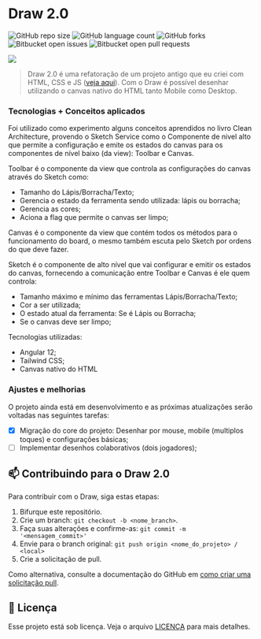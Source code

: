 # Draw 2.0

![GitHub repo size](https://img.shields.io/github/repo-size/phedrakeson/draw2?style=for-the-badge)
![GitHub language count](https://img.shields.io/github/languages/count/phedrakeson/draw2?style=for-the-badge)
![GitHub forks](https://img.shields.io/github/forks/phedrakeson/draw2?style=for-the-badge)
![Bitbucket open issues](https://img.shields.io/bitbucket/issues/phedrakeson/draw2?style=for-the-badge)
![Bitbucket open pull requests](https://img.shields.io/bitbucket/pr-raw/phedrakeson/draw2?style=for-the-badge)

![](https://i.gyazo.com/497147a9cdf906f81774cb0d5f8dee1f.png)

> Draw 2.0 é uma refatoração de um projeto antigo que eu criei com HTML, CSS e JS ([veja aqui](https://github.com/phedrakeson/draw)). Com o Draw é possível desenhar utilizando o canvas nativo do HTML tanto Mobile como Desktop.

### Tecnologias + Conceitos aplicados

Foi utilizado como experimento alguns conceitos aprendidos no livro Clean Architecture, provendo o Sketch Service como o Componente de nivel alto que permite a configuração e emite os estados do canvas para os componentes de nível baixo (da view): Toolbar e Canvas.

Toolbar é o componente da view que controla as configurações do canvas através do Sketch como:
- Tamanho do Lápis/Borracha/Texto;
- Gerencia o estado da ferramenta sendo utilizada: lápis ou borracha;
- Gerencia as cores;
- Aciona a flag que permite o canvas ser limpo;

Canvas é o componente da view que contém todos os métodos para o funcionamento do board, o mesmo também escuta pelo Sketch por ordens do que deve fazer.

Sketch é o componente de alto nível que vai configurar e emitir os estados do canvas, fornecendo a comunicação entre Toolbar e Canvas é ele quem controla:
- Tamanho máximo e mínimo das ferramentas Lápis/Borracha/Texto;
- Cor a ser utilizada;
- O estado atual da ferramenta: Se é Lápis ou Borracha;
- Se o canvas deve ser limpo;


Tecnologias utilizadas:
- Angular 12;
- Tailwind CSS;
- Canvas nativo do HTML

### Ajustes e melhorias

O projeto ainda está em desenvolvimento e as próximas atualizações serão voltadas nas seguintes tarefas:

- [x] Migração do core do projeto: Desenhar por mouse, mobile (multiplos toques) e configurações básicas;
- [ ] Implementar desenhos colaborativos (dois jogadores);

## 📫 Contribuindo para o Draw 2.0

Para contribuir com o Draw, siga estas etapas:

1. Bifurque este repositório.
2. Crie um branch: `git checkout -b <nome_branch>`.
3. Faça suas alterações e confirme-as: `git commit -m '<mensagem_commit>'`
4. Envie para o branch original: `git push origin <nome_do_projeto> / <local>`
5. Crie a solicitação de pull.

Como alternativa, consulte a documentação do GitHub em [como criar uma solicitação pull](https://help.github.com/en/github/collaborating-with-issues-and-pull-requests/creating-a-pull-request).


## 📝 Licença

Esse projeto está sob licença. Veja o arquivo [LICENÇA](LICENSE.md) para mais detalhes.
